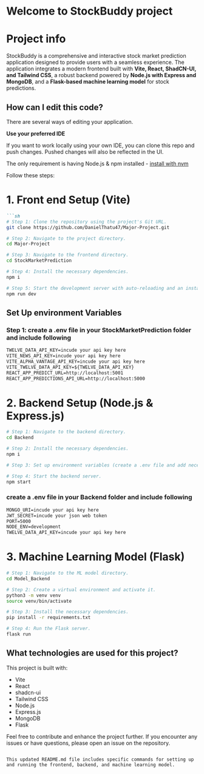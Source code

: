 

# Welcome to StockBuddy project

# Project info

StockBuddy is a comprehensive and interactive stock market prediction application designed to provide users with a seamless experience. The application integrates a modern frontend built with **Vite, React, ShadCN-UI, and Tailwind CSS**, a robust backend powered by **Node.js with Express and MongoDB**, and a **Flask-based machine learning model** for stock predictions.

## How can I edit this code?

There are several ways of editing your application.

**Use your preferred IDE**

If you want to work locally using your own IDE, you can clone this repo and push changes. Pushed changes will also be reflected in the UI.

The only requirement is having Node.js & npm installed - [install with nvm](https://github.com/nvm-sh/nvm#installing-and-updating)

Follow these steps:


# 1. Front end Setup (Vite)
```markdown
```sh
# Step 1: Clone the repository using the project's Git URL.
git clone https://github.com/DanielThatu47/Major-Project.git

# Step 2: Navigate to the project directory.
cd Major-Project

# Step 3: Navigate to the frontend directory.
cd StockMarketPrediction

# Step 4: Install the necessary dependencies.
npm i

# Step 5: Start the development server with auto-reloading and an instant preview.
npm run dev
```



## Set Up environment Variables 
### Step 1: create a .env file in your StockMarketPrediction folder and include following
```markdown
TWELVE_DATA_API_KEY=incude your api key here
VITE_NEWS_API_KEY=incude your api key here
VITE_ALPHA_VANTAGE_API_KEY=incude your api key here
VITE_TWELVE_DATA_API_KEY=${TWELVE_DATA_API_KEY}
REACT_APP_PREDICT_URL=http://localhost:5001
REACT_APP_PREDICTIONS_API_URL=http://localhost:5000

```

# 2. Backend Setup (Node.js & Express.js)
```sh
# Step 1: Navigate to the backend directory.
cd Backend

# Step 2: Install the necessary dependencies.
npm i

# Step 3: Set up environment variables (create a .env file and add necessary variables).

# Step 4: Start the backend server.
npm start
```

###  create a .env file in your Backend folder and include following
```markdown
MONGO_URI=incude your api key here
JWT_SECRET=incude your json web token
PORT=5000
NODE_ENV=development
TWELVE_DATA_API_KEY=incude your api key here

```

# 3. Machine Learning Model (Flask)
```sh
# Step 1: Navigate to the ML model directory.
cd Model_Backend

# Step 2: Create a virtual environment and activate it.
python3 -m venv venv
source venv/bin/activate

# Step 3: Install the necessary dependencies.
pip install -r requirements.txt

# Step 4: Run the Flask server.
flask run
```
## What technologies are used for this project?

This project is built with:

- Vite
- React
- shadcn-ui
- Tailwind CSS
- Node.js
- Express.js
- MongoDB
- Flask

Feel free to contribute and enhance the project further. If you encounter any issues or have questions, please open an issue on the repository.
```

This updated README.md file includes specific commands for setting up and running the frontend, backend, and machine learning model.
